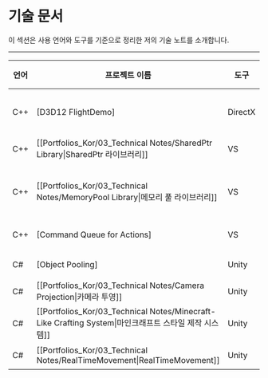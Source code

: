 # **기술 문서**

이 섹션은 사용 언어와 도구를 기준으로 정리한 저의 기술 노트를 소개합니다.

---

| **언어** | **프로젝트 이름**                                                                             | **도구**  | **주요 특징**                                                                            | **인원** | **연도** |
| ------ | --------------------------------------------------------------------------------------- | ------- | ------------------------------------------------------------------------------------ | ------ | ------ |
| C++    | [D3D12 FlightDemo]                                                                      | DirectX | 렌더 파이프라인 (CPU 측), <br>씬 스택 관리, <br>[Command Queue for Actions]                       | 개인     | 2024   |
| C++    | [[Portfolios_Kor/03_Technical Notes/SharedPtr Library\|SharedPtr 라이브러리]]                | VS      | 스마트 포인터, <br>참조 카운팅                                                                  | 개인     | 2024   |
| C++    | [[Portfolios_Kor/03_Technical Notes/MemoryPool Library\|메모리 풀 라이브러리]]                   | VS      | 메모리 관리, <br>[[Portfolios_Kor/03_Technical Notes/SharedPtr Library\|SharedPtr 라이브러리]] | 개인     | 2024   |
| C++    | [Command Queue for Actions]                                                             | VS      | 큐 자료구조                                                                               | 개인     | 2024   |
|        |                                                                                         |         |                                                                                      |        |        |
| C#     | [Object Pooling]                                                                        | Unity   | 생성 비용 최소화, <br>성능 최적화                                                                | 개인     | 2023   |
| C#     | [[Portfolios_Kor/03_Technical Notes/Camera Projection\|카메라 투영]]                         | Unity   | 직교 카메라 기반 오브젝트 배치                                                                    | 개인     | 2023   |
| C#     | [[Portfolios_Kor/03_Technical Notes/Minecraft-Like Crafting System\|마인크래프트 스타일 제작 시스템]] | Unity   | 간단한 레시피 설정, <br>유연한 제작 알고리즘                                                          | 개인     | 2023   |
| C#     | [[Portfolios_Kor/03_Technical Notes/RealTimeMovement\|RealTimeMovement]]                | Unity   | 네트워크, <br>멀티플레이                                                                      | 개인     | 2023   |
